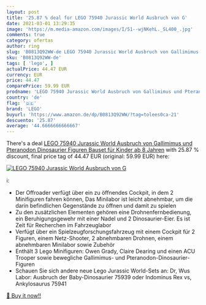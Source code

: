 ```yaml
---
layout: post
title: '25.87 % deal for LEGO 75940 Jurassic World Ausbruch von G'
date: 2021-03-01 13:29:35
image: 'https://m.media-amazon.com/images/I/51--wjNKehL._SL400_.jpg'
comments: true
category: ofertas
author: ring
slug: 'B0813Q92WW-de LEGO 75940 Jurassic World Ausbruch von Gallimimus und...'
sku: 'B0813Q92WW-de'
tags: [ 'lego', ]
actualPrice: 44.47 EUR
currency: EUR
price: 44.47
comparePrice: 59.99 EUR
prodname: 'LEGO 75940 Jurassic World Ausbruch von Gallimimus und Pteranodon  Dinosaurier Figuren  Bauset für Kinder ab 8 Jahren'
country: 'de'
flag: '🇩🇪'
brand: 'LEGO'
buyurl: 'https://www.amazon.de/dp/B0813Q92WW/?tag=tolees0ca-21'
descuento: '25.87'
average: '44.6666666666667'
---
```


There's a deal [LEGO 75940 Jurassic World Ausbruch von Gallimimus und Pteranodon  Dinosaurier Figuren  Bauset für Kinder ab 8 Jahren](https://www.amazon.de/dp/B0813Q92WW/?tag=tolees0ca-21)  with  25.87 % discount, final price tag of  44.47 EUR (original: 59.99 EUR) here:

[![LEGO 75940 Jurassic World Ausbruch von G](https://m.media-amazon.com/images/I/51--wjNKehL._SL400_.jpg)](https://www.amazon.de/dp/B0813Q92WW/?tag=tolees0ca-21)

ℹ️:

- Der Offroader verfügt über ein zu öffnendes Cockpit, in dem 2 Minifiguren fahren können, Das Minilabor ist leicht abnehmbar, um die darin befindlichen Gegenstände zu öffnen und damit zu spielen
- Zu den zusätzlichen Elementen gehören eine Drohnenfernbedienung, ein Beruhigungsgewehr mit einer Nadel und 2 Dinosaurier-Eier. Es ist Zeit für Recherchen im Fahrzeuglabor
- Verfügt über ein Spielzeugforschungsfahrzeug mit einem Cockpit für 2 Figuren, einem Netz-Shooter, 2 abnehmbaren Drohnen, einem abnehmbaren Minilabor sowie Zubehör
- Enthält 3 Lego Minifiguren: Owen Grady, Claire Dearing und einen ACU Trooper sowie bewegliche Gallimimus- und Pteranodon-Dinosaurier-Figuren
- Schauen Sie sich andere neue Lego Jurassic World-Sets an: Dr, Wus Labor: Ausbruch der Baby-Dinosaurier 75939 oder Indominus Rex vs, Ankylosaurus 75941

[🛒 Buy it now!!](https://www.amazon.de/dp/B0813Q92WW/?tag=tolees0ca-21)
